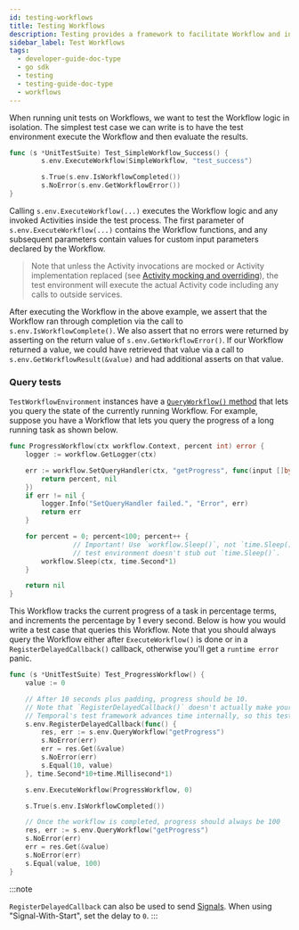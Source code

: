 ```yaml
---
id: testing-workflows
title: Testing Workflows
description: Testing provides a framework to facilitate Workflow and integration testing.
sidebar_label: Test Workflows
tags:
  - developer-guide-doc-type
  - go sdk
  - testing
  - testing-guide-doc-type
  - workflows
---
```


When running unit tests on Workflows, we want to test the Workflow logic in isolation.
The simplest test case we can write is to have the test environment execute the Workflow and then evaluate the results.

```go
func (s *UnitTestSuite) Test_SimpleWorkflow_Success() {
        s.env.ExecuteWorkflow(SimpleWorkflow, "test_success")

        s.True(s.env.IsWorkflowCompleted())
        s.NoError(s.env.GetWorkflowError())
}
```

Calling `s.env.ExecuteWorkflow(...)` executes the Workflow logic and any invoked Activities inside the test process. The first parameter of `s.env.ExecuteWorkflow(...)` contains the Workflow functions, and any subsequent parameters contain values for custom input parameters declared by the Workflow.

> Note that unless the Activity invocations are mocked or Activity implementation replaced (see [Activity mocking and overriding](#activity-mocking-and-overriding)), the test environment will execute the actual Activity code including any calls to outside services.

After executing the Workflow in the above example, we assert that the Workflow ran through completion via the call to `s.env.IsWorkflowComplete()`. We also assert that no errors were returned by asserting on the return value of `s.env.GetWorkflowError()`.
If our Workflow returned a value, we could have retrieved that value via a call to `s.env.GetWorkflowResult(&value)` and had additional asserts on that value.

### Query tests

`TestWorkflowEnvironment` instances have a [`QueryWorkflow()` method](https://pkg.go.dev/go.temporal.io/temporal/internal#TestWorkflowEnvironment.QueryWorkflow) that lets you query the state of the currently running Workflow.
For example, suppose you have a Workflow that lets you query the progress of a long running task as shown below.

```go
func ProgressWorkflow(ctx workflow.Context, percent int) error {
	logger := workflow.GetLogger(ctx)

	err := workflow.SetQueryHandler(ctx, "getProgress", func(input []byte) (int, error) {
		return percent, nil
	})
	if err != nil {
		logger.Info("SetQueryHandler failed.", "Error", err)
		return err
	}

	for percent = 0; percent<100; percent++ {
                // Important! Use `workflow.Sleep()`, not `time.Sleep()`, because Temporal's
                // test environment doesn't stub out `time.Sleep()`.
		workflow.Sleep(ctx, time.Second*1)
	}

	return nil
}
```

This Workflow tracks the current progress of a task in percentage terms, and increments the percentage by 1 every second.
Below is how you would write a test case that queries this Workflow.
Note that you should always query the Workflow either after `ExecuteWorkflow()` is done or in a `RegisterDelayedCallback()` callback, otherwise you'll get a `runtime error` panic.

```go
func (s *UnitTestSuite) Test_ProgressWorkflow() {
	value := 0

	// After 10 seconds plus padding, progress should be 10.
	// Note that `RegisterDelayedCallback()` doesn't actually make your test wait for 10 seconds!
	// Temporal's test framework advances time internally, so this test should take < 1 second.
	s.env.RegisterDelayedCallback(func() {
		res, err := s.env.QueryWorkflow("getProgress")
		s.NoError(err)
		err = res.Get(&value)
		s.NoError(err)
		s.Equal(10, value)
	}, time.Second*10+time.Millisecond*1)

	s.env.ExecuteWorkflow(ProgressWorkflow, 0)

	s.True(s.env.IsWorkflowCompleted())

	// Once the workflow is completed, progress should always be 100
	res, err := s.env.QueryWorkflow("getProgress")
	s.NoError(err)
	err = res.Get(&value)
	s.NoError(err)
	s.Equal(value, 100)
}
```

:::note

`RegisterDelayedCallback` can also be used to send [Signals](/concepts/what-is-a-signal).
When using "Signal-With-Start", set the delay to `0`.
:::
